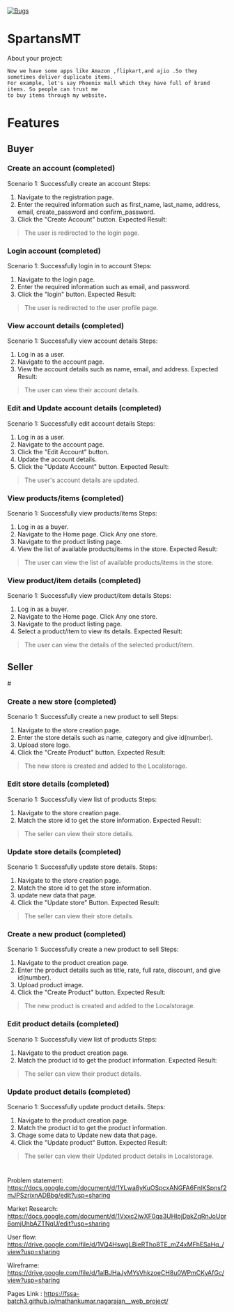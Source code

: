 [![Bugs](https://sonarcloud.io/api/project_badges/measure?project=fssa-batch3_mathankumar.nagarajan__web_project&metric=bugs)](https://sonarcloud.io/summary/new_code?id=fssa-batch3_mathankumar.nagarajan__web_project)

# SpartansMT
About your project:

    Now we have some apps like Amazon ,flipkart,and ajio .So they sometimes deliver duplicate items.  
    For example, let's say Phoenix mall which they have full of brand items. So people can trust me 
    to buy items through my website. 

<h1>Features</h1>


<h2>Buyer</h2>

<h3>Create an account (completed)</h3>

Scenario 1: Successfully create an account
Steps:
1. Navigate to the registration page.
2. Enter the required information such as first_name, last_name, address, email, create_password and confirm_password.
3. Click the "Create Account" button.
Expected Result:
> The user is redirected to the login page.


<h3>Login account (completed)</h3>

Scenario 1: Successfully login in to account
Steps:
1. Navigate to the login page.
2. Enter the required information such as email, and password.
3. Click the "login" button.
Expected Result:
> The user is redirected to the user profile page.


<h3>View account details (completed)</h3>

Scenario 1: Successfully view account details
Steps:
1. Log in as a user.
2. Navigate to the account page.
3. View the account details such as name, email, and address.
Expected Result:
> The user can view their account details.

<h3>Edit and Update account details (completed)</h3>

Scenario 1: Successfully edit account details
Steps:
1. Log in as a user.
2. Navigate to the account page.
3. Click the "Edit Account" button.
4. Update the account details.
5. Click the "Update Account" button.
Expected Result:
> The user's account details are updated.


<h3>View products/items (completed)</h3>

Scenario 1: Successfully view products/items
Steps:
1. Log in as a buyer.
2. Navigate to the Home page. Click Any one store.
3. Navigate to the product listing page.
4. View the list of available products/items in the store.
Expected Result:
> The user can view the list of available products/items in the store.


<h3>View product/item details (completed)</h3>

Scenario 1: Successfully view product/item details
Steps:
1. Log in as a buyer.
2. Navigate to the Home page. Click Any one store.
3. Navigate to the product listing page.
4. Select a product/item to view its details.
Expected Result:
> The user can view the details of the selected product/item.


<h2>Seller</h2>
#

<h3>Create a new store (completed)</h3>

Scenario 1: Successfully create a new product to sell
Steps:
1. Navigate to the store creation page.
2. Enter the store details such as name, category and give id(number).
3. Upload store logo.
4. Click the "Create Product" button.
Expected Result:
> The new store is created and added to the Localstorage.

<h3>Edit store details (completed)</h3>

Scenario 1: Successfully view list of products
Steps:
1. Navigate to the store creation page.
2. Match the store id to get the store information.
Expected Result:
> The seller can view their store details.

<h3>Update store details (completed)</h3>

Scenario 1: Successfully update store details.
Steps:
1. Navigate to the store creation page.
2. Match the store id to get the store information.
3. update new data that page.
4. Click the "Update store" Button.
Expected Result:
> The seller can view their store details.



<h3>Create a new product (completed)</h3>

Scenario 1: Successfully create a new product to sell
Steps:
1. Navigate to the product creation page.
2. Enter the product details such as title, rate, full rate, discount, and give id(number).
3. Upload product image.
4. Click the "Create Product" button.
Expected Result:
> The new product is created and added to the Localstorage.

<h3>Edit product details (completed)</h3>

Scenario 1: Successfully view list of products
Steps:
1. Navigate to the product creation page.
2. Match the product id to get the product information.
Expected Result:
> The seller can view their product details.

<h3>Update product details (completed)</h3>

Scenario 1: Successfully update product details.
Steps:
1. Navigate to the product creation page.
2. Match the product id to get the product information.
3. Chage some data to Update new data that page.
4. Click the "Update product" Button.
Expected Result:
> The seller can view their Updated product details in Localstorage.

#


















Problem statement: https://docs.google.com/document/d/1YLwa8yKuOSpcxANGFA6FnlKSpnsf2mJPSzrixnADBbg/edit?usp=sharing

Market Research: https://docs.google.com/document/d/1Vxxc2iwXF0qa3UHIpjDakZqRnJoUpr6omjUhbAZTNqU/edit?usp=sharing

User flow: https://drive.google.com/file/d/1VQ4HswgLBieRTho8TE_mZ4xMFhESaHq_/view?usp=sharing

Wireframe: https://drive.google.com/file/d/1alBJHaJyMYsVhkzoeCH8u0WPmCKyAfGc/view?usp=sharing

Pages Link : https://fssa-batch3.github.io/mathankumar.nagarajan__web_project/
